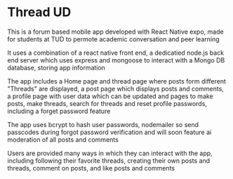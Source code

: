 # Thread UD

This is a forum based mobile app developed with React Native expo, made for students at TUD to permote academic conversation and peer learning

It uses a combination of a react native front end, a dedicatied node.js back end server which uses express and mongoose to interact with a Mongo DB database, storing app information

The app includes a Home page and thread page where posts form different "Threads" are displayed, a post page which displays posts and comments, a profile page with user data which can be updated and pages to make posts, make threads, search for threads and reset profile passwords, including a forget password feature

The app uses bcrypt to hash user passwords, nodemailer so send passcodes during forgot password verification and will soon feature ai moderation of all posts and comments

Users are provided many ways in which they can interact with the app, including following their favorite threads, creating their own posts and threads, comment on posts, and like posts and comments
